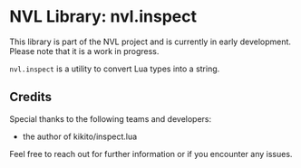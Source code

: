 # NVL Library: nvl.inspect

This library is part of the NVL project and is currently in early
development. Please note that it is a work in progress.

`nvl.inspect` is a utility to convert Lua types into a string.

## Credits

Special thanks to the following teams and developers:

- the author of kikito/inspect.lua

Feel free to reach out for further information or if you encounter any issues.
